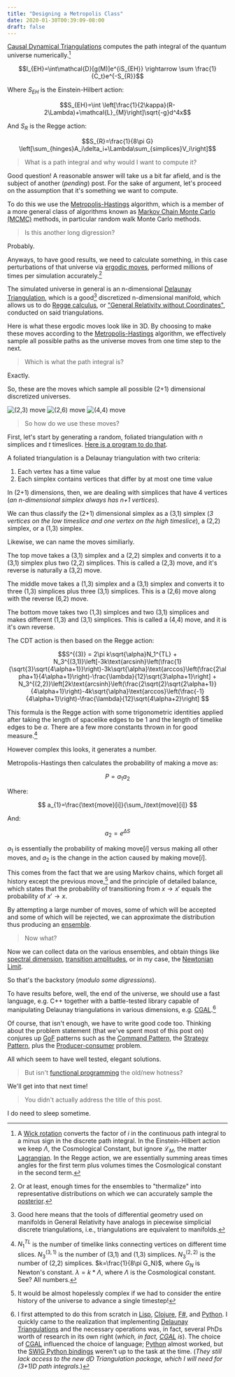 ```yaml
---
title: "Designing a Metropolis Class"
date: 2020-01-30T00:39:09-08:00
draft: false
---
```

[Causal Dynamical Triangulations][1] computes the path integral of the
quantum universe numerically.[^1]

$$I_{EH}=\int\mathcal{D}[g(M)]e^{iS_{EH}} \rightarrow  \sum \frac{1}{C_t}e^{-S_{R}}$$

Where $S_{EH}$ is the Einstein-Hilbert action:

$$S_{EH}=\int \left[\frac{1}{2\kappa}(R-2\Lambda)+\mathcal{L}_{M}\right]\sqrt{-g}d^4x$$


 And $S_{R}$ is the Regge action:

 $$S_{R}=\frac{1}{8\pi G}
 \left[\sum_{hinges}A_i\delta_i+\Lambda\sum_{simplices}V_i\right]$$



> What is a path integral and why would I want to compute it?

Good question! A reasonable answer will take us a bit far afield, and is the
subject of another (_pending_) post. For the sake of argument, let's proceed on
the assumption that it's something we want to compute.

To do this we use the [Metropolis-Hastings] algorithm, which is a
member of a more general class of algorithms known as
[Markov Chain Monte Carlo (MCMC)][3] methods, in particular random walk
Monte Carlo methods.

> Is this another long digression?

Probably.

Anyways, to have good results, we need to calculate something, in this case
perturbations of that universe via [ergodic moves], performed millions of
times per simulation accurately.[^2]

The simulated universe in general is an n-dimensional
[Delaunay Triangulation][5], which is a good[^5] discretized n-dimensional
manifold, which allows us to do [Regge calculus], or
["General Relativity without Coordinates"][6], conducted on said
triangulations.

Here is what these ergodic moves look like in 3D. By choosing to make these
moves according to the [Metropolis-Hastings] algorithm, we effectively sample
all possible paths as the universe moves from one time step to the next.

> Which is what the path integral is?

Exactly.

So, these are the moves which sample all possible (2+1) dimensional
discretized universes.

![(2,3) move](/img/23move.png)
![(2,6) move](/img/26move.png)
![(4,4) move](/img/44move.png)

> So how do we use these moves?

First, let's start by generating a random, foliated triangulation with $n$
simplices and $t$ timeslices. [Here is a program to do that][12].

A foliated triangulation is a Delaunay triangulation with two criteria:

1. Each vertex has a time value
2. Each simplex contains vertices that differ by at most one time value

In (2+1) dimensions, then, we are dealing with simplices that have 4 vertices
(_an n-dimensional simplex always has n+1 vertices_).

We can thus classify the
(2+1) dimensional simplex as a (3,1) simplex (_3 vertices on the low timeslice
and one vertex on the high timeslice_), a (2,2) simplex, or a (1,3) simplex.

Likewise, we can name the moves similiarly.

The top move takes a (3,1) simplex and a (2,2) simplex and converts it to a
(3,1) simplex plus two (2,2) simplices. This is called a (2,3) move, and it's
reverse is naturally a (3,2) move.

The middle move takes a (1,3) simplex and a (3,1) simplex and converts it to
three (1,3) simplices plus three (3,1) simplices. This is a (2,6) move along
with the reverse (6,2) move.

The bottom move takes two (1,3) simplces and two (3,1) simplices and makes
different (1,3) and (3,1) simplices. This is called a (4,4) move, and it is
it's own reverse.

The CDT action is then based on the Regge action:

$$S^{(3)} = 2\pi k\sqrt{\alpha}N_1^{TL} + N_3^{(3,1)}\left[-3k\text{arcsinh}\left(\frac{1}{\sqrt{3}\sqrt{4\alpha+1}}\right)-3k\sqrt{\alpha}\text{arccos}\left(\frac{2\alpha+1}{4\alpha+1}\right)-\frac{\lambda}{12}\sqrt{3\alpha+1}\right] + N_3^{(2,2)}\left[2k\text{arcsinh}\left(\frac{2\sqrt{2}\sqrt{2\alpha+1}}{4\alpha+1}\right)-4k\sqrt{\alpha}\text{arccos}\left(\frac{-1}{4\alpha+1}\right)-\frac{\lambda}{12}\sqrt{4\alpha+2}\right] $$

This formula is the Regge action with some trigonometric identities applied
after taking the length of spacelike edges to be 1 and the length of timelike
edges to be $\alpha$. There are a few more constants thrown in for good
measure.[^3]

However complex this looks, it generates a number.

Metropolis-Hastings then calculates the probability of making a move as:

$$ P=a_{1}a_{2}$$

Where:

$$ a_{1}=\frac{\text{move}[i]}{\sum_i\text{move}[i]} $$

And:

$$ a_{2}=e^{\Delta S} $$

$a_{1}$ is essentially the probability of making $\text{move}[i]$ versus
making all other moves, and $a_{2}$ is the change in the action caused by
making $\text{move}[i]$.

This comes from the fact that we are using Markov chains, which forget all
history except the previous move,[^6] and the principle of detailed balance, which
states that the probability of transitioning from $x\rightarrow x\prime$ equals
the probability of $x\prime\rightarrow x$.

By attempting a large number of moves, some of which will be accepted and
some of which will be rejected, we can approximate the distribution thus
producing an [ensemble].

> Now what?

Now we can collect data on the various ensembles, and obtain things like
[spectral dimension][11], [transition amplitudes][10], or in my case, the
[Newtonian Limit][7].

So that's the backstory (_modulo some digressions_).

To have results before, well, the end of the universe, we should use a fast
language, e.g. C++ together with a battle-tested library capable of manipulating
Delaunay triangulations in various dimensions, e.g. [CGAL].[^4]

Of course, that isn't enough, we have to write good code too. Thinking about
the problem statement (that we've spent most of this post on) conjures up
[GoF] patterns such as the [Command Pattern], the [Strategy Pattern], plus the
[Producer-consumer] problem.

All which seem to have well tested, elegant solutions.

> But isn't [functional programming] the old/new hotness?

We'll get into that next time!

> You didn't actually address the title of this post.

I do need to sleep sometime.


[^1]: A [Wick rotation] converts the factor of $i$ in the continuous path
integral to a minus sign in the discrete path integral. In the Einstein-Hilbert
action we keep $\Lambda$, the Cosmological Constant, but ignore
$\mathcal{L}_{M}$,
the matter [Lagrangian]. In the Regge action, we are essentially summing areas
times angles for the first term plus volumes times the Cosmological constant
in the second term.

[^2]: Or at least, enough times for the ensembles to "thermalize" into
representative distributions on which we can accurately sample the [posterior].

[^3]: $N_{1}^{TL}$ is the number of timelike links connecting vertices on
different time slices. $N_3^{(3,1)}$ is the number of (3,1) and (1,3) simplices.
$N_{3}^{(2,2)}$ is the number of (2,2) simplices. $k=\frac{1}{8\pi G_N}$, where
$G_N$ is Newton's constant. $\lambda=k*\Lambda$, where $\Lambda$ is the
Cosmological constant. See? All numbers.

[^4]: I first attempted to do this from scratch in [Lisp], [Clojure], [F#],
and [Python]. I quickly came to the realization that implementing [Delaunay
Triangulations][5] and the necessary operations was, in fact, several PhDs worth
of research in its own right (_which, in fact, [CGAL] is_). The choice of [CGAL]
influenced the choice of language; [Python] almost worked, but the
[SWIG Python bindings][9] weren't up to the task at the time. (_They still lack
access to the new dD Triangulation package, which I will need for (3+1)D
path integrals._)

[^5]: Good here means that the tools of differential geometry used on manifolds
in General Relativity have analogs in piecewise simplicial discrete
triangulations, i.e., triangulations are equivalent to manifolds.

[^6]: It would be almost hopelessly complex if we had to consider the entire
history of the universe to advance a single timestep!


[1]: http://arxiv.org/abs/hep-th/0105267
[Metropolis-Hastings]: http://thy.phy.bnl.gov/~creutz/mypubs/pub044.pdf
[3]: https://en.wikipedia.org/wiki/Markov_chain_Monte_Carlo
[ergodic moves]: http://www.sciencedirect.com/science/article/pii/055032139290012Z
[5]: http://www.mathworks.com/help/matlab/math/delaunay-triangulation.html
[6]: http://link.springer.com/article/10.1007/BF02733251
[7]: http://www.slideshare.net/acgetchell/aps-48348528
[CGAL]: https://www.cgal.org/
[9]: https://github.com/CGAL/cgal-swig-bindings
[10]: http://arxiv.org/abs/1305.2932
[11]: http://arxiv.org/abs/hep-th/0505113
[Wick rotation]: https://en.wikipedia.org/wiki/Wick_rotation
[Lagrangian]: https://en.wikipedia.org/wiki/Lagrangian_(field_theory)
[posterior]: https://en.wikipedia.org/wiki/Posterior_probability
[Regge calculus]: https://en.wikipedia.org/wiki/Regge_calculus
[Lisp]: https://common-lisp.net/project/slime/
[Clojure]: https://clojure.org
[F#]: https://fsharp.org
[Python]: https://www.python.org
[Producer-consumer]: https://en.wikipedia.org/wiki/Producer–consumer_problem
[Command Pattern]: https://sourcemaking.com/design_patterns/command/cpp/2
[Strategy Pattern]: https://sourcemaking.com/design_patterns/strategy
[GoF]: https://en.wikipedia.org/wiki/Design_Patterns
[functional programming]: https://www.manning.com/books/functional-programming-in-c-plus-plus
[12]: https://github.com/acgetchell/CDT-plusplus/blob/develop/src/initialize.cpp
[ensemble]: https://en.m.wikipedia.org/wiki/Statistical_ensemble_(mathematical_physics)
